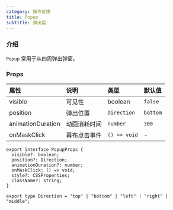 ```yaml
---
category: 操作反馈
title: Popup
subTitle: 弹出层
---
```


### 介绍

`Popup` 常用于从四周弹出弹窗。

### Props

| 属性 | 说明 | 类型 | 默认值 |
| :-  | :- | :- | :- |
| visible | 可见性 | boolean | `false` |
| position | 弹出位置 | `Direction` | `bottom` |
| animationDuration | 动画消耗时间 | `number` | `300` |
| onMaskClick | 幕布点击事件 | `() => void` | - |

```tsx
export interface PopupProps {
  visible?: boolean;
  position?: Direction;
  animationDuration?: number;
  onMaskClick: () => void;
  style?: CSSProperties;
  className?: string;
}

export type Direction = "top" | "bottom" | "left" | "right" | "middle";
```